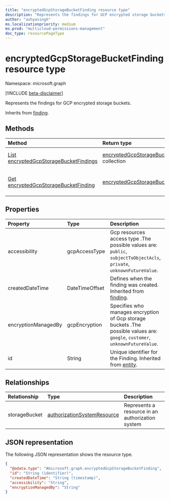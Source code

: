 ```yaml
---
title: "encryptedGcpStorageBucketFinding resource type"
description: "Represents the findings for GCP encrypted storage buckets."
author: "ashyasingh"
ms.localizationpriority: medium
ms.prod: "multicloud-permissions-management"
doc_type: resourcePageType
---
```


# encryptedGcpStorageBucketFinding resource type

Namespace: microsoft.graph

[!INCLUDE [beta-disclaimer](../../includes/beta-disclaimer.md)]

Represents the findings for GCP encrypted storage buckets.

Inherits from [finding](../resources/finding.md).

## Methods
|Method|Return type|Description|
|:---|:---|:---|
|[List encryptedGcpStorageBucketFindings](../api/encryptedgcpstoragebucketfinding-list.md)|[encryptedGcpStorageBucketFinding](../resources/encryptedgcpstoragebucketfinding.md) collection|Get a list of the [encryptedGcpStorageBucketFinding](../resources/encryptedgcpstoragebucketfinding.md) objects and their properties.|
|[Get encryptedGcpStorageBucketFinding](../api/encryptedgcpstoragebucketfinding-get.md)|[encryptedGcpStorageBucketFinding](../resources/encryptedgcpstoragebucketfinding.md)|Read the properties and relationships of an [encryptedGcpStorageBucketFinding](../resources/encryptedgcpstoragebucketfinding.md) object.|

## Properties
|Property|Type|Description|
|:---|:---|:---|
|accessibility|gcpAccessType|Gcp resources access type	.The possible values are: `public`, `subjectToObjectAcls`, `private`, `unknownFutureValue`.|
|createdDateTime|DateTimeOffset|Defines when the finding was created. Inherited from [finding](../resources/finding.md).|
|encryptionManagedBy|gcpEncryption|Specifies who manages encryption of Gcp storage buckets	.The possible values are: `google`, `customer`, `unknownFutureValue`.|
|id|String|Unique identifier for the Finding. Inherited from [entity](../resources/entity.md).|

## Relationships
|Relationship|Type|Description|
|:---|:---|:---|
|storageBucket|[authorizationSystemResource](../resources/authorizationsystemresource.md)|Represents a resource in an authorization system|

## JSON representation
The following JSON representation shows the resource type.
<!-- {
  "blockType": "resource",
  "keyProperty": "id",
  "@odata.type": "microsoft.graph.encryptedGcpStorageBucketFinding",
  "baseType": "microsoft.graph.finding",
  "openType": false
}
-->
``` json
{
  "@odata.type": "#microsoft.graph.encryptedGcpStorageBucketFinding",
  "id": "String (identifier)",
  "createdDateTime": "String (timestamp)",
  "accessibility": "String",
  "encryptionManagedBy": "String"
}
```

